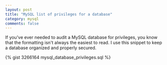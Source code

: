 ```yaml
---
layout: post
title: "MySQL list of privileges for a database"
category: mysql
comments: false
---
```


If you've ever needed to audit a MySQL database for privileges, you know that
the formatting isn't always the easiest to read. I use this snippet to keep
a database organized and properly secured.

{% gist 3266164 mysql_database_privileges.sql %}